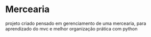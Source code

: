 # Mercearia
projeto criado pensado em gerenciamento de uma mercearia, para aprendizado do mvc e melhor organização prática com python
